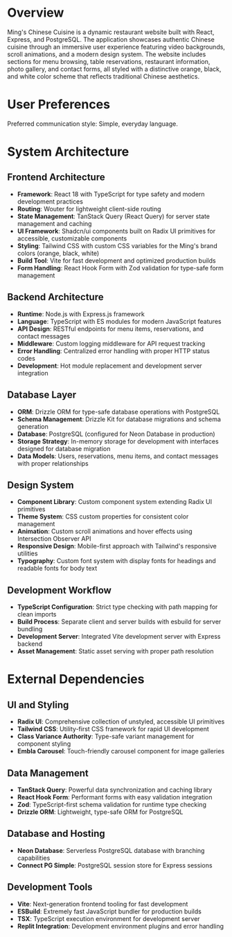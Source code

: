 # Overview

Ming's Chinese Cuisine is a dynamic restaurant website built with React, Express, and PostgreSQL. The application showcases authentic Chinese cuisine through an immersive user experience featuring video backgrounds, scroll animations, and a modern design system. The website includes sections for menu browsing, table reservations, restaurant information, photo gallery, and contact forms, all styled with a distinctive orange, black, and white color scheme that reflects traditional Chinese aesthetics.

# User Preferences

Preferred communication style: Simple, everyday language.

# System Architecture

## Frontend Architecture
- **Framework**: React 18 with TypeScript for type safety and modern development practices
- **Routing**: Wouter for lightweight client-side routing
- **State Management**: TanStack Query (React Query) for server state management and caching
- **UI Framework**: Shadcn/ui components built on Radix UI primitives for accessible, customizable components
- **Styling**: Tailwind CSS with custom CSS variables for the Ming's brand colors (orange, black, white)
- **Build Tool**: Vite for fast development and optimized production builds
- **Form Handling**: React Hook Form with Zod validation for type-safe form management

## Backend Architecture
- **Runtime**: Node.js with Express.js framework
- **Language**: TypeScript with ES modules for modern JavaScript features
- **API Design**: RESTful endpoints for menu items, reservations, and contact messages
- **Middleware**: Custom logging middleware for API request tracking
- **Error Handling**: Centralized error handling with proper HTTP status codes
- **Development**: Hot module replacement and development server integration

## Database Layer
- **ORM**: Drizzle ORM for type-safe database operations with PostgreSQL
- **Schema Management**: Drizzle Kit for database migrations and schema generation
- **Database**: PostgreSQL (configured for Neon Database in production)
- **Storage Strategy**: In-memory storage for development with interfaces designed for database migration
- **Data Models**: Users, reservations, menu items, and contact messages with proper relationships

## Design System
- **Component Library**: Custom component system extending Radix UI primitives
- **Theme System**: CSS custom properties for consistent color management
- **Animation**: Custom scroll animations and hover effects using Intersection Observer API
- **Responsive Design**: Mobile-first approach with Tailwind's responsive utilities
- **Typography**: Custom font system with display fonts for headings and readable fonts for body text

## Development Workflow
- **TypeScript Configuration**: Strict type checking with path mapping for clean imports
- **Build Process**: Separate client and server builds with esbuild for server bundling
- **Development Server**: Integrated Vite development server with Express backend
- **Asset Management**: Static asset serving with proper path resolution

# External Dependencies

## UI and Styling
- **Radix UI**: Comprehensive collection of unstyled, accessible UI primitives
- **Tailwind CSS**: Utility-first CSS framework for rapid UI development
- **Class Variance Authority**: Type-safe variant management for component styling
- **Embla Carousel**: Touch-friendly carousel component for image galleries

## Data Management
- **TanStack Query**: Powerful data synchronization and caching library
- **React Hook Form**: Performant forms with easy validation integration
- **Zod**: TypeScript-first schema validation for runtime type checking
- **Drizzle ORM**: Lightweight, type-safe ORM for PostgreSQL

## Database and Hosting
- **Neon Database**: Serverless PostgreSQL database with branching capabilities
- **Connect PG Simple**: PostgreSQL session store for Express sessions

## Development Tools
- **Vite**: Next-generation frontend tooling for fast development
- **ESBuild**: Extremely fast JavaScript bundler for production builds
- **TSX**: TypeScript execution environment for development server
- **Replit Integration**: Development environment plugins and error handling